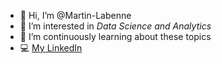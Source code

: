 - 👋 Hi, I’m @Martin-Labenne
- 👀 I’m interested in *Data Science and Analytics*
- 🌱 I’m continuously learning about these topics
- 💻 [My LinkedIn](https://www.linkedin.com/in/martin-labenne/)
<!--
- 💞️ I’m looking to collaborate on ...
- 📫 How to reach me ...
-->
<!---
Martin-Labenne/Martin-Labenne is a ✨ special ✨ repository because its `README.md` (this file) appears on your GitHub profile.
You can click the Preview link to take a look at your changes.
--->
